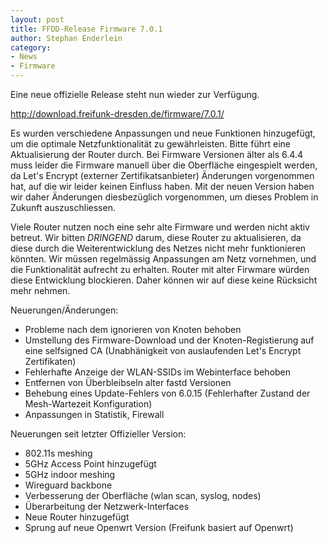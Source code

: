 ```yaml
---
layout: post
title: FFDD-Release Firmware 7.0.1
author: Stephan Enderlein
category:
- News
- Firmware
---
```


Eine neue offizielle Release steht nun wieder zur Verfügung.

http://download.freifunk-dresden.de/firmware/7.0.1/

Es wurden verschiedene Anpassungen und neue Funktionen
hinzugefügt, um die optimale Netzfunktionalität zu gewährleisten.
Bitte führt eine Aktualisierung der Router durch. Bei Firmware Versionen älter als 6.4.4 muss leider die Firmware
manuell über die Oberfläche eingespielt werden, da Let's Encrypt (externer Zertifikatsanbieter) Änderungen
vorgenommen hat, auf die wir leider keinen Einfluss haben.
Mit der neuen Version haben wir daher Änderungen diesbezüglich vorgenommen, um dieses Problem in Zukunft
auszuschliessen.

Viele Router nutzen noch eine sehr alte Firmware und werden nicht aktiv betreut. 
Wir bitten *DRINGEND* darum, diese Router zu aktualisieren, da diese durch die Weiterentwicklung des Netzes
nicht mehr funktionieren könnten. Wir müssen regelmässig Anpassungen am Netz vornehmen, und die Funktionalität
aufrecht zu erhalten. Router mit alter Firwmare würden diese Entwicklung blockieren. Daher können wir
auf diese keine Rücksicht mehr nehmen.

Neuerungen/Änderungen:
* Probleme nach dem ignorieren von Knoten behoben
* Umstellung des Firmware-Download und der Knoten-Registierung auf eine selfsigned CA (Unabhänigkeit von auslaufenden Let's Encrypt Zertifikaten)
* Fehlerhafte Anzeige der WLAN-SSIDs im Webinterface behoben
* Entfernen von Überbleibseln alter fastd Versionen
* Behebung eines Update-Fehlers von 6.0.15 (Fehlerhafter Zustand der Mesh-Wartezeit Konfiguration)
* Anpassungen in Statistik, Firewall

Neuerungen seit letzter Offizieller Version:
* 802.11s meshing
* 5GHz Access Point hinzugefügt
* 5GHz indoor meshing
* Wireguard backbone
* Verbesserung der Oberfläche (wlan scan, syslog, nodes)
* Überarbeitung der Netzwerk-Interfaces
* Neue Router hinzugefügt
* Sprung auf neue Openwrt Version (Freifunk basiert auf Openwrt)
